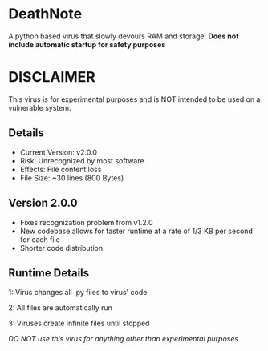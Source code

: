 # DeathNote
A python based virus that slowly devours RAM and storage. **Does not include automatic startup for safety purposes**

# DISCLAIMER
This virus is for experimental purposes and is NOT intended to be used on a vulnerable system.

Details
-
- Current Version: v2.0.0
- Risk: Unrecognized by most software
- Effects: File content loss
- File Size: ~30 lines (800 Bytes)

Version 2.0.0
-
- Fixes recognization problem from v1.2.0
- New codebase allows for faster runtime at a rate of 1/3 KB per second for each file
- Shorter code distribution

Runtime Details
-
1: Virus changes all .py files to virus' code

2: All files are automatically run

3: Viruses create infinite files until stopped

*DO NOT use this virus for anything other than experimental purposes*
